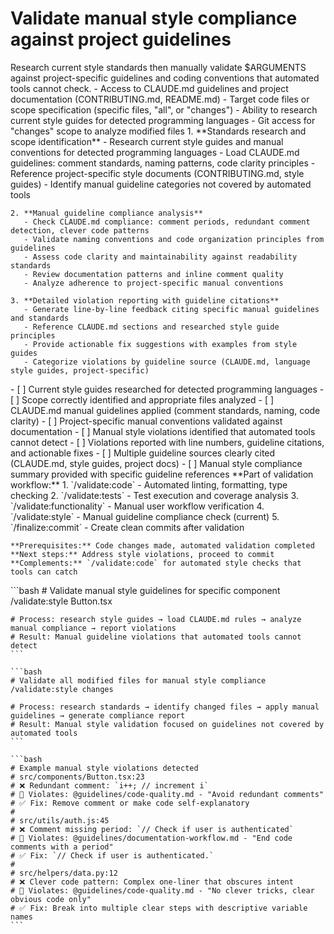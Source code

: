 # Validate manual style compliance against project guidelines

<instructions>
  <context>
    Research current style standards then manually validate $ARGUMENTS against project-specific guidelines and coding conventions that automated tools cannot check.
  </context>

  <requirements>
    - Access to CLAUDE.md guidelines and project documentation (CONTRIBUTING.md, README.md)
    - Target code files or scope specification (specific files, "all", or "changes")
    - Ability to research current style guides for detected programming languages
    - Git access for "changes" scope to analyze modified files
  </requirements>

  <execution>
    1. **Standards research and scope identification**
       - Research current style guides and manual conventions for detected programming languages
       - Load CLAUDE.md guidelines: comment standards, naming patterns, code clarity principles
       - Reference project-specific style documents (CONTRIBUTING.md, style guides)
       - Identify manual guideline categories not covered by automated tools

    2. **Manual guideline compliance analysis**
       - Check CLAUDE.md compliance: comment periods, redundant comment detection, clever code patterns
       - Validate naming conventions and code organization principles from guidelines
       - Assess code clarity and maintainability against readability standards
       - Review documentation patterns and inline comment quality
       - Analyze adherence to project-specific manual conventions

    3. **Detailed violation reporting with guideline citations**
       - Generate line-by-line feedback citing specific manual guidelines and standards
       - Reference CLAUDE.md sections and researched style guide principles
       - Provide actionable fix suggestions with examples from style guides
       - Categorize violations by guideline source (CLAUDE.md, language style guides, project-specific)
  </execution>

  <validation>
    - [ ] Current style guides researched for detected programming languages
    - [ ] Scope correctly identified and appropriate files analyzed
    - [ ] CLAUDE.md manual guidelines applied (comment standards, naming, code clarity)
    - [ ] Project-specific manual conventions validated against documentation
    - [ ] Manual style violations identified that automated tools cannot detect
    - [ ] Violations reported with line numbers, guideline citations, and actionable fixes
    - [ ] Multiple guideline sources clearly cited (CLAUDE.md, style guides, project docs)
    - [ ] Manual style compliance summary provided with specific guideline references
  </validation>

  <workflow>
    **Part of validation workflow:**
    1. `/validate:code` - Automated linting, formatting, type checking
    2. `/validate:tests` - Test execution and coverage analysis
    3. `/validate:functionality` - Manual user workflow verification
    4. `/validate:style` - Manual guideline compliance check (current)
    5. `/finalize:commit` - Create clean commits after validation

    **Prerequisites:** Code changes made, automated validation completed
    **Next steps:** Address style violations, proceed to commit
    **Complements:** `/validate:code` for automated style checks that tools can catch
  </workflow>

  <examples>
    ```bash
    # Validate manual style guidelines for specific component
    /validate:style Button.tsx

    # Process: research style guides → load CLAUDE.md rules → analyze manual compliance → report violations
    # Result: Manual guideline violations that automated tools cannot detect
    ```

    ```bash
    # Validate all modified files for manual style compliance
    /validate:style changes

    # Process: research standards → identify changed files → apply manual guidelines → generate compliance report
    # Result: Manual style validation focused on guidelines not covered by automated tools
    ```

    ```bash
    # Example manual style violations detected
    # src/components/Button.tsx:23
    # ❌ Redundant comment: `i++; // increment i`
    # 📖 Violates: @guidelines/code-quality.md - "Avoid redundant comments"
    # ✅ Fix: Remove comment or make code self-explanatory
    #
    # src/utils/auth.js:45
    # ❌ Comment missing period: `// Check if user is authenticated`
    # 📖 Violates: @guidelines/documentation-workflow.md - "End code comments with a period"
    # ✅ Fix: `// Check if user is authenticated.`
    #
    # src/helpers/data.py:12
    # ❌ Clever code pattern: Complex one-liner that obscures intent
    # 📖 Violates: @guidelines/code-quality.md - "No clever tricks, clear obvious code only"
    # ✅ Fix: Break into multiple clear steps with descriptive variable names
    ```

  </examples>
</instructions>
